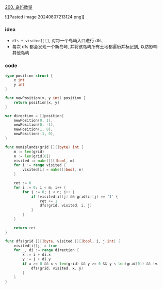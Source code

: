 [200. 岛屿数量](https://leetcode.cn/problems/number-of-islands/)

![[Pasted image 20240807213124.png]]


### idea
- `dfs + visited[][]`, 对每一个岛屿入口进行 dfs, 
- 每次 dfs 都会发现一个新岛屿, 并将该岛屿所有土地都遍历并标记到, 以防影响其他岛屿


### code
```go
type position struct {
	x int
	y int
}

func newPosition(x, y int) position {
	return position{x, y}
}

var direction = []position{
	newPosition(0, 1),
	newPosition(0, -1),
	newPosition(1, 0),
	newPosition(-1, 0),
}

func numIslands(grid [][]byte) int {
	m := len(grid)
	n := len(grid[0])
	visited := make([][]bool, m)
	for i := range visited {
		visited[i] = make([]bool, n)
	}

	ret := 0
	for i := 0; i < m; i++ {
		for j := 0; j < n; j++ {
			if !visited[i][j] && grid[i][j] == '1' {
				ret += 1
				dfs(grid, visited, i, j)
			}
		}
	}

	return ret
}

func dfs(grid [][]byte, visited [][]bool, i, j int) {
	visited[i][j] = true
	for _, di := range direction {
		x := i + di.x
		y := j + di.y
		if x >= 0 && x < len(grid) && y >= 0 && y < len(grid[0]) && !visited[x][y] && grid[x][y] == '1' {
			dfs(grid, visited, x, y)
		}
	}
}
```